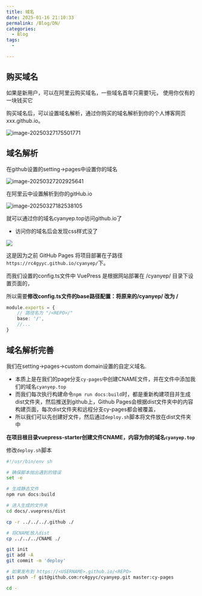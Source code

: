 ```yaml
---
title: 域名
date: 2025-01-16 21:10:33
permalink: /Blog/DN/
categories:
  - Blog
tags:
  - 

---
```




## 购买域名

如果是新用户，可以在阿里云购买域名，一些域名首年只需要1元， 使用你仅有的一块钱买它

购买域名后，可以设置域名解析，通过你购买的域名解析到你的个人博客网页xxx.github.io。

![image-20250327175501771](https://img.cyanyep.top/Blog/image-20250327175501771.png)

## 域名解析

在github设置的setting->pages中设置你的域名

![image-20250327202925641](https://img.cyanyep.top/Blog/image-20250327202925641.png)

在阿里云中设置解析到你的gitHub.io

![image-20250327182538105](https://img.cyanyep.top/Blog/image-20250327182538105.png)

就可以通过你的域名cyanyep.top访问github.io了



- 访问你的域名后会发现css样式没了

![](https://img.cyanyep.top/Blog/image-20250327205312348.png)

这是因为之前 GitHub Pages 将项目部署在子路径 `https://rc4gyyc.github.io/cyanyep/`下。

而我们设置的config.ts文件中 VuePress 是根据网站部署在 /cyanyep/ 目录下设置页面的，

所以需要**修改config.ts文件的base路径配置：将原来的/cyanyep/ 改为 /**

```ts
module.exports = {
  	// 路径名为 "/<REPO>/"
    base: '/',
  	//...
}
```



## 域名解析完善

我们在setting->pages->custom domain设置的自定义域名.

- 本质上是在我们的page分支`cy-pages`中创建CNAME文件，并在文件中添加我们的域名`cyanyep.top`
- 而我们每次执行构建命令`npm run docs:build`时，都是重新构建项目并生成dist文件夹，然后推送到github上，Github Pages会根据dist文件夹中的内容构建页面，每次dist文件夹和远程分支cy-pages都会被覆盖，
- 所以我们可以先创建好文件，然后通过`deploy.sh`脚本将文件放在dist文件夹中

**在项目根目录vuepress-starter创建文件CNAME，内容为你的域名`cyanyep.top`**

修改`deploy.sh`脚本

```sh
#!/usr/bin/env sh

# 确保脚本抛出遇到的错误
set -e

# 生成静态文件
npm run docs:build

# 进入生成的文件夹
cd docs/.vuepress/dist

cp -r ../../../.github ./

# 将CNAME放入dist
cp ../../../CNAME ./

git init
git add -A
git commit -m 'deploy'

# 如果发布到 https://<USERNAME>.github.io/<REPO>
git push -f git@github.com:rc4gyyc/cyanyep.git master:cy-pages

cd -
```







